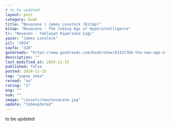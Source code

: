 ```yaml
---
# to be updated
layout: post
category: book
title: "Novacene | James Lovelock (Kitap)"
kitap: "Novacene - The Coming Age of Hyperintelligence"
tr: "Novasen - Yaklaşan Hiperzeka Çağı"
yazar: "James Lovelock"
yil: "2024"
sayfa: "328"
goodreads: "https://www.goodreads.com/book/show/63321704-the-new-age-of-catastrophe"
description: ""
last_modified_at: 2024-11-15
published: false
posted: 2024-11-15
tag: "yapay zeka"
reread: "no"
rating: "3"
eng: ""
num: ""
image: "/assets/new/novacene.jpg"
update: "tobeupdated"
---
```


to be updated
